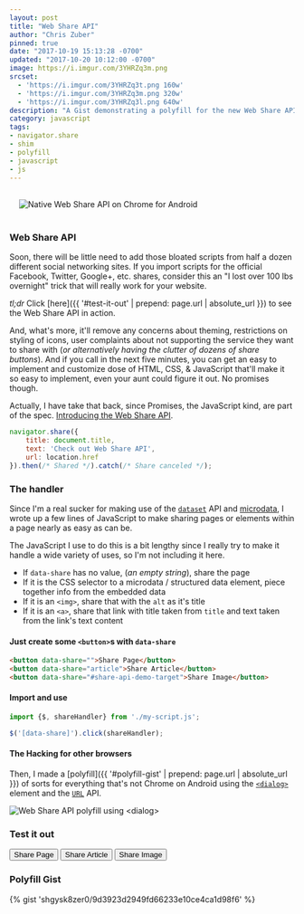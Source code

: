 ```yaml
---
layout: post
title: "Web Share API"
author: "Chris Zuber"
pinned: true
date: "2017-10-19 15:13:28 -0700"
updated: "2017-10-20 10:12:00 -0700"
image: https://i.imgur.com/3YHRZq3m.png
srcset:
  - 'https://i.imgur.com/3YHRZq3t.png 160w'
  - 'https://i.imgur.com/3YHRZq3m.png 320w'
  - 'https://i.imgur.com/3YHRZq3l.png 640w'
description: "A Gist demonstrating a polyfill for the new Web Share API"
category: javascript
tags:
- navigator.share
- shim
- polyfill
- javascript
- js
---
```

<img class="right shadow-dark clearfix" src="https://i.imgur.com/9AZcG7R.png" alt="Native Web Share API on Chrome for Android" title="Native Web Share API on Chrome for Android" style="margin: 1.2em" />

### Web Share API
Soon, there will be little need to add those bloated scripts from half a dozen
different social networking sites. If you import scripts for the official Facebook,
Twitter, Google+, etc. shares, consider this an "I lost over 100 lbs overnight"
trick that will really work for your website.

*tl;dr* Click [here]({{ '#test-it-out' | prepend: page.url | absolute_url }}) to see
the Web Share API in action.

And, what's more, it'll remove any concerns about theming, restrictions on styling
of icons, user complaints about not supporting the service they want to share
with (*or alternatively having the clutter of dozens of share buttons*). And if
you call in the next five minutes, you can get an easy to implement and customize
dose of HTML, CSS, & JavaScript that'll make it so easy to implement, even your
aunt could figure it out. No promises though.

<div class="clear-both"></div>

Actually, I have take that back, since Promises, the JavaScript kind, are part
of the spec. [Introducing the Web Share API](https://developers.google.com/web/updates/2016/09/navigator-share).

```javascript
navigator.share({
	title: document.title,
	text: 'Check out Web Share API',
	url: location.href
}).then(/* Shared */).catch(/* Share canceled */);
```

### The handler
Since I'm a real sucker for making use of the [`dataset`](https://developer.mozilla.org/en-US/docs/Web/API/HTMLElement/dataset "HTMLElement.dataset")
API and [microdata](https://developer.mozilla.org/en-US/docs/Web/HTML/Microdata),
I wrote up a few lines of JavaScript to make sharing pages or elements within
a page nearly as easy as can be.

The JavaScript I use to do this is a bit lengthy since I really try to make it
handle a wide variety of uses, so I'm not including it here.

- If `data-share` has no value, (*an empty string*), share the page
- If it is the CSS selector to a microdata / structured data element, piece
together info from the embedded data
- If it is an `<img>`, share that with the `alt` as it's title
- If it is an `<a>`, share that link with title taken from `title` and text
taken from the link's text content

#### Just create some `<button>`s with `data-share`
```html
<button data-share="">Share Page</button>
<button data-share="article">Share Article</button>
<button data-share="#share-api-demo-target">Share Image</button>
```

#### Import and use
```javascript
import {$, shareHandler} from './my-script.js';

$('[data-share]').click(shareHandler);
```
#### The Hacking for other browsers
Then, I made a [polyfill]({{ '#polyfill-gist' | prepend: page.url | absolute_url }}) of sorts for
everything that's not Chrome on Android using the [`<dialog>`](https://developer.mozilla.org/en-US/docs/Web/HTML/Element/dialog)
element and the [`URL`](https://developer.mozilla.org/en-US/docs/Web/API/URL) API.

<img src="https://i.imgur.com/3YHRZq3.png" alt="Web Share API polyfill using &lt;dialog&gt;" title="Web Share API polyfill using &lt;dialog&gt;" id="share-api-demo-target" />

### Test it out
<button type="button" data-share="">Share Page</button>
<button type="button" data-share="article">Share Article</button>
<button type="button" data-share="#share-api-demo-target">Share Image</button>

### Polyfill Gist
{% gist 'shgysk8zer0/9d3923d2949fd66233e10ce4ca1d98f6' %}
